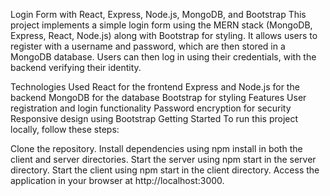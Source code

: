 Login Form with React, Express, Node.js, MongoDB, and Bootstrap This project implements a simple login form using the MERN stack (MongoDB, Express, React, Node.js) along with Bootstrap for styling. It allows users to register with a username and password, which are then stored in a MongoDB database. Users can then log in using their credentials, with the backend verifying their identity.

Technologies Used React for the frontend Express and Node.js for the backend MongoDB for the database Bootstrap for styling Features User registration and login functionality Password encryption for security Responsive design using Bootstrap Getting Started To run this project locally, follow these steps:

Clone the repository. Install dependencies using npm install in both the client and server directories. Start the server using npm start in the server directory. Start the client using npm start in the client directory. Access the application in your browser at http://localhost:3000.
